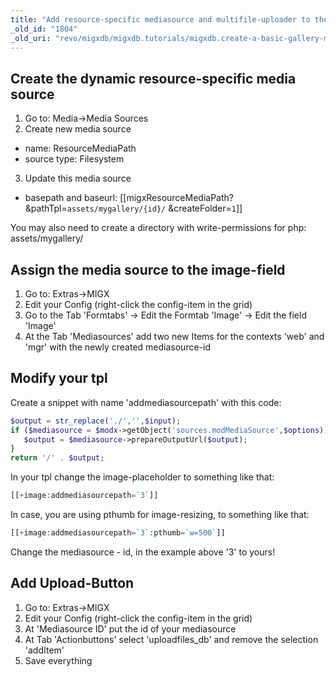 ```yaml
---
title: "Add resource-specific mediasource and multifile-uploader to the gallery"
_old_id: "1804"
_old_uri: "revo/migxdb/migxdb.tutorials/migxdb.create-a-basic-gallery-management-from-scratch-with-migxdb/add-resource-specific-mediasource-and-multifile-uploader-to-the-gallery"
---
```


## Create the dynamic resource-specific media source

1. Go to: Media->Media Sources
2. Create new media source 
  - name: ResourceMediaPath
  - source type: Filesystem
3. Update this media source 
  - basepath and baseurl: \[\[migxResourceMediaPath? &pathTpl=`assets/mygallery/{id}/` &createFolder=`1`\]\]

 You may also need to create a directory with write-permissions for php: assets/mygallery/

## Assign the media source to the image-field

1. Go to: Extras->MIGX
2. Edit your Config (right-click the config-item in the grid)
3. Go to the Tab 'Formtabs' -> Edit the Formtab 'Image' -> Edit the field 'Image' 
  1. At the Tab 'Mediasources' add two new Items for the contexts 'web' and 'mgr' with the newly created mediasource-id

## Modify your tpl

 Create a snippet with name 'addmediasourcepath' with this code:

 ``` php 
$output = str_replace('./','',$input);
if ($mediasource = $modx->getObject('sources.modMediaSource',$options)){
    $output = $mediasource->prepareOutputUrl($output);
}
return '/' . $output;

```

 In your tpl change the image-placeholder to something like that:

 ``` php 
[[+image:addmediasourcepath=`3`]]

```

 In case, you are using pthumb for image-resizing, to something like that:

 ``` php 
[[+image:addmediasourcepath=`3`:pthumb=`w=500`]]

```

 Change the mediasource - id, in the example above '3' to yours!

## Add Upload-Button

1. Go to: Extras->MIGX
2. Edit your Config (right-click the config-item in the grid)
3. At 'Mediasource ID' put the id of your mediasource
4. At Tab 'Actionbuttons' select 'uploadfiles\_db' and remove the selection 'addItem'
5. Save everything